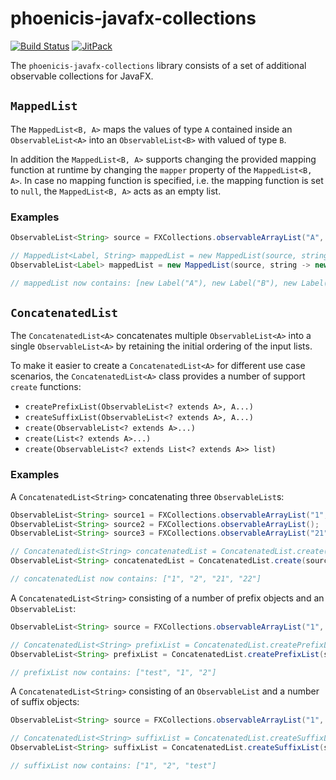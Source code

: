 # phoenicis-javafx-collections
[![Build Status](https://travis-ci.com/PhoenicisOrg/javafx-collections.svg?branch=master)](https://travis-ci.com/PhoenicisOrg/javafx-collections)
[![JitPack](https://jitpack.io/v/PhoenicisOrg/javafx-collections.svg)](https://jitpack.io/#PhoenicisOrg/javafx-collections)

The `phoenicis-javafx-collections` library consists of a set of additional observable collections for JavaFX.

## `MappedList`
The `MappedList<B, A>` maps the values of type `A` contained inside an `ObservableList<A>` into an `ObservableList<B>` with valued of type `B`.  

In addition the `MappedList<B, A>` supports changing the provided mapping function at runtime by changing the `mapper` property of the `MappedList<B, A>`.
In case no mapping function is specified, i.e. the mapping function is set to `null`, the `MappedList<B, A>` acts as an empty list.
 
### Examples
```java
ObservableList<String> source = FXCollections.observableArrayList("A", "B", "C");

// MappedList<Label, String> mappedList = new MappedList(source, string -> new Label(string));
ObservableList<Label> mappedList = new MappedList(source, string -> new Label(string));

// mappedList now contains: [new Label("A"), new Label("B"), new Label("C")]
```

## `ConcatenatedList`
The `ConcatenatedList<A>` concatenates multiple `ObservableList<A>` into a single `ObservableList<A>` by retaining the initial ordering of the input lists.

To make it easier to create a `ConcatenatedList<A>` for different use case scenarios, the `ConcatenatedList<A>` class provides a number of support `create` functions:  

  - `createPrefixList(ObservableList<? extends A>, A...)`
  - `createSuffixList(ObservableList<? extends A>, A...)`
  - `create(ObservableList<? extends A>...)`
  - `create(List<? extends A>...)`
  - `create(ObservableList<? extends List<? extends A>> list)`

### Examples
A `ConcatenatedList<String>` concatenating three `ObservableList`s:

```java
ObservableList<String> source1 = FXCollections.observableArrayList("1", "2");
ObservableList<String> source2 = FXCollections.observableArrayList();
ObservableList<String> source3 = FXCollections.observableArrayList("21", "22");

// ConcatenatedList<String> concatenatedList = ConcatenatedList.create(source1, source2, source3);
ObservableList<String> concatenatedList = ConcatenatedList.create(source1, source2, source3);

// concatenatedList now contains: ["1", "2", "21", "22"]
```

A `ConcatenatedList<String>` consisting of a number of prefix objects and an `ObservableList`:
 
```java
ObservableList<String> source = FXCollections.observableArrayList("1", "2");

// ConcatenatedList<String> prefixList = ConcatenatedList.createPrefixList(source, "test");
ObservableList<String> prefixList = ConcatenatedList.createPrefixList(source, "test");

// prefixList now contains: ["test", "1", "2"]
```

A `ConcatenatedList<String>` consisting of an `ObservableList` and a number of suffix objects:
 
```java
ObservableList<String> source = FXCollections.observableArrayList("1", "2");

// ConcatenatedList<String> suffixList = ConcatenatedList.createSuffixList(source, "test");
ObservableList<String> suffixList = ConcatenatedList.createSuffixList(source, "test");

// suffixList now contains: ["1", "2", "test"]
```
